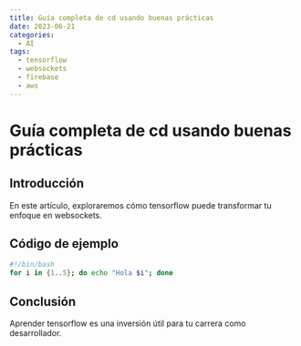 ```yaml
---
title: Guía completa de cd usando buenas prácticas
date: 2023-06-21
categories:
  - AI
tags:
  - tensorflow
  - websockets
  - firebase
  - aws
---
```


# Guía completa de cd usando buenas prácticas

## Introducción

En este artículo, exploraremos cómo tensorflow puede transformar tu enfoque en websockets.

## Código de ejemplo

```bash
#!/bin/bash
for i in {1..5}; do echo "Hola $i"; done
```

## Conclusión

Aprender tensorflow es una inversión útil para tu carrera como desarrollador.